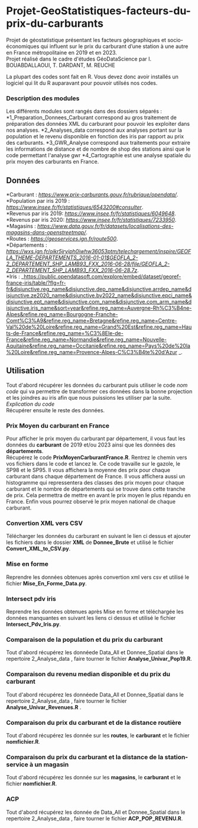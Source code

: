 # Projet-GeoStatistiques-facteurs-du-prix-du-carburants
Projet de géostatistique présentant les facteurs géographiques et socio-économiques qui influent sur le prix du carburant d’une station à une autre en France métropolitaine en 2019 et en 2023.    
Projet réalisé dans le cadre d'études GéoDataScience par I. BOUABDALLAOUI, T. DARDANT, M. REUCHE  

La plupart des codes sont fait en R. Vous devez donc avoir installés un logiciel qui lit du R auparavant pour pouvoir utilsés nos codes.  

### Description des modules
Les différents modules sont rangés dans des dossiers séparés :
*1_Preparation_Donnees_Carburant correspond au gros traitement de préparation des données XML du carburant pour pouvoir les exploiter dans nos analyses. 
*2_Analyses_data correspond aux analyses portant sur la population et le revenu disponible en fonction des iris par rapport au prix des carburants.
*3_GWR_Analyse correspond aux traitements pour extraire les informations de distance et de nombre de shop des stations ainsi que le code permettant l'analyse gwr
*4_Cartographie est une analyse spatiale du prix moyen des carburants en France.

## Données
*Carburant : _https://www.prix-carburants.gouv.fr/rubrique/opendata/_.  
*Population par iris 2019 : _https://www.insee.fr/fr/statistiques/6543200#consulter_.  
*Revenus par iris 2019: _https://www.insee.fr/fr/statistiques/6049648_.  
*Revenus par iris 2020: _https://www.insee.fr/fr/statistiques/7233950_.  
*Magasins : _https://www.data.gouv.fr/fr/datasets/localisations-des-magasins-dans-openstreetmap/_.  
*Routes : _https://geoservices.ign.fr/route500_.  
*Départements : _https://wxs.ign.fr/oikr5jryiph0iwhw36053ptm/telechargement/inspire/GEOFLA_THEME-DEPARTEMENTS_2016-01-01$GEOFLA_2-2_DEPARTEMENT_SHP_LAMB93_FXX_2016-06-28/file/GEOFLA_2-2_DEPARTEMENT_SHP_LAMB93_FXX_2016-06-28.7z_.  
*Iris : _https://public.opendatasoft.com/explore/embed/dataset/georef-france-iris/table/?flg=fr-fr&disjunctive.reg_name&disjunctive.dep_name&disjunctive.arrdep_name&disjunctive.ze2020_name&disjunctive.bv2022_name&disjunctive.epci_name&disjunctive.ept_name&disjunctive.com_name&disjunctive.com_arm_name&disjunctive.iris_name&sort=year&refine.reg_name=Auvergne-Rh%C3%B4ne-Alpes&refine.reg_name=Bourgogne-Franche-Comt%C3%A9&refine.reg_name=Bretagne&refine.reg_name=Centre-Val%20de%20Loire&refine.reg_name=Grand%20Est&refine.reg_name=Hauts-de-France&refine.reg_name=%C3%8Ele-de-France&refine.reg_name=Normandie&refine.reg_name=Nouvelle-Aquitaine&refine.reg_name=Occitanie&refine.reg_name=Pays%20de%20la%20Loire&refine.reg_name=Provence-Alpes-C%C3%B4te%20d'Azur _.  

## Utilisation 
Tout d'abord récupérer les données du carburant puis utiliser le code _nom code_ qui va permettre de transformer ces données dans la bonne projection et les joindres au iris afin que nous puissions les utiliser par la suite.  
_Explication du code_  
Récupérer ensuite le reste des données.  

### Prix Moyen du carburant en France
Pour afficher le prix moyen du carburant par département, il vous faut les données du **carburant** de 2019 et/ou 2023 ainsi que les données des **départements**.  
Récupérez le code **PrixMoyenCarburantFrance.R**. Rentrez le chemin vers vos fichiers dans le code et lancez le. Ce code travaille sur le gazole, le SP98 et le SP95. Il vous affichera la moyenne des prix pour chaque carburant dans chaque département de France. Il vous affichera aussi un histogramme qui repressentera des classes des prix moyen pour chaque carburant et le nombre de départements qui se trouve dans cette tranche de prix. Cela permettra de mettre en avant le prix moyen le plus répandu en France. Enfin vous pourrez observé le prix moyen national de chaque carburant.   

### Convertion XML vers CSV
Télécharger les données du carburant en suivant le lien ci dessus et ajouter les fichiers dans le dossier **XML** de **Donnee_Brute** et utilisé le fichier **Convert_XML_to_CSV.py**.

### Mise en forme 
Reprendre les données obtenues après convertion xml vers csv et utilisé le fichier **Mise_En_Forme_Data.py**.

### Intersect pdv iris
Reprendre les données obtenues après Mise en forme et téléchargée les données manquantes en suivant les liens ci dessus et utilisé le fichier **Intersect_Pdv_Iris.py**.

### Comparaison de la population et du prix du carburant
Tout d'abord récupérez les donnéede Data_All et Donnee_Spatial dans le repertoire 2_Analyse_data , faire tourner le fichier **Analyse_Univar_Pop19.R**.  

### Comparaison du revenu median disponible et du prix du carburant
Tout d'abord récupérez les donnéede Data_All et Donnee_Spatial dans le repertoire 2_Analyse_data , faire tourner le fichier **Analyse_Univar_Revenues.R** .


### Comparaison du prix du carburant et de la distance routière 
Tout d'abord récupérez les donnée sur les **routes**, le **carburant** et le fichier **nomfichier.R**.  


### Comparaison du prix du carburant et la distance de la station-service à un magasin 
Tout d'abord récupérez les donnée sur les **magasins**, le **carburant** et le fichier **nomfichier.R**.  

### ACP
Tout d'abord récupérez les donnée de Data_All et Donnee_Spatial dans le repertoire 2_Analyse_data  , faire tourner le fichier **ACP_POP_REVENU.R**.  





